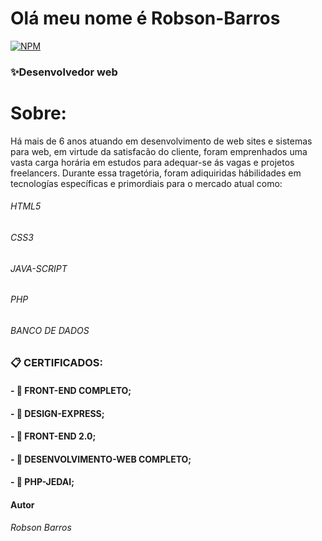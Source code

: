 # Olá meu nome é Robson-Barros


[![NPM](https://img.shields.io/npm/l/react)](https://github.com/rbin9090/Robson-Barros/blob/branch/LICENCE) 

<h3>✨Desenvolvedor web</h3> 

# Sobre:

Há mais de 6 anos atuando em desenvolvimento de web sites e sistemas para web, 
em virtude da satisfacão do cliente, foram emprenhados uma vasta carga horária em 
estudos para adequar-se ás vagas e projetos freelancers. 
   Durante essa tragetória, foram adiquiridas hábilidades em tecnologías específicas
e primordiais para o mercado atual como:
###### HTML5
###### CSS3
###### JAVA-SCRIPT
###### PHP
###### BANCO DE DADOS
<!--![html5 ](https:///link da imagem.png) -->

### 📋 CERTIFICADOS:

#### - 📌 FRONT-END COMPLETO;

#### - 📌 DESIGN-EXPRESS;

#### - 📌 FRONT-END 2.0;

#### - 📌 DESENVOLVIMENTO-WEB COMPLETO;

#### - 📌 PHP-JEDAI;



#### Autor

<i>Robson Barros</i>
